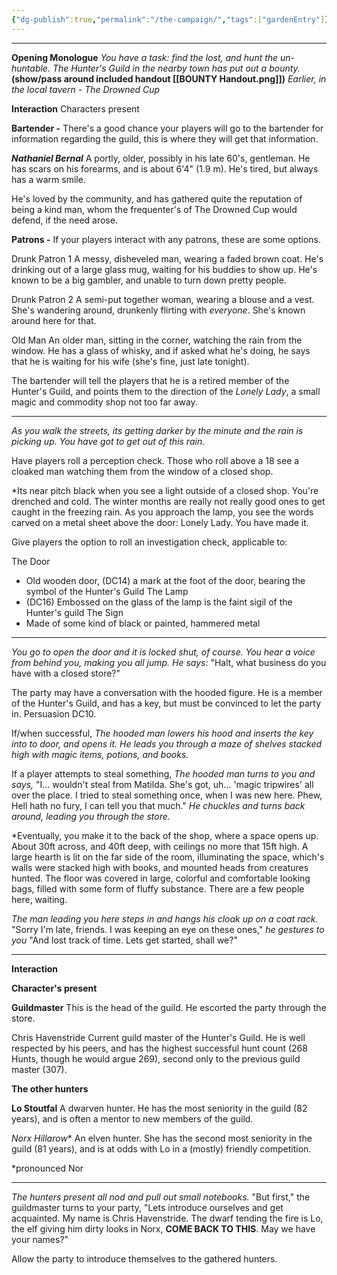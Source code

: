 ```yaml
---
{"dg-publish":true,"permalink":"/the-campaign/","tags":["gardenEntry"]}
---
```


****
**Opening Monologue**
*You have a task: find the lost, and hunt the un-huntable. The Hunter's Guild in the nearby town has put out a bounty.* **(show/pass around included handout [[BOUNTY Handout.png]])** *Earlier, in the local tavern - The Drowned Cup*

**Interaction**
Characters present

**Bartender -**
There's a good chance your players will go to the bartender for information regarding the guild, this is where they will get that information.

***Nathaniel Bernal***
A portly, older, possibly in his late 60's, gentleman. He has scars on his forearms, and is about 6'4" (1.9 m). He's tired, but always has a warm smile.

He's loved by the community, and has gathered quite the reputation of being a kind man, whom the frequenter's of The Drowned Cup would defend, if the need arose.


**Patrons -**
If your players interact with any patrons, these are some options.

Drunk Patron 1
A messy, disheveled man, wearing a faded brown coat. He's drinking out of a large glass mug, waiting for his buddies to show up. He's known to be a big gambler, and unable to turn down pretty people.

Drunk Patron 2
A semi-put together woman, wearing a blouse and a vest. She's wandering around, drunkenly flirting with *everyone*. She's known around here for that.

Old Man
An older man, sitting in the corner, watching the rain from the window. He has a glass of whisky, and if asked what he's doing, he says that he is waiting for his wife (she's fine, just late tonight).


The bartender will tell the players that he is a retired member of the Hunter's Guild, and points them to the direction of the *Lonely Lady*, a small magic and commodity shop not too far away.

****
*As you walk the streets, its getting darker by the minute and the rain is picking up. You have got to get out of this rain.*

Have players roll a perception check. Those who roll above a 18 see a cloaked man watching them from the window of a closed shop.

*Its near pitch black when you see a light outside of a closed shop. You're drenched and cold. The winter months are really not really good ones to get caught in the freezing rain.
As you approach the lamp, you see the words carved on a metal sheet above the door: Lonely Lady. You have made it.

Give players the option to roll an investigation check, applicable to:

The Door
- Old wooden door, (DC14) a mark at the foot of the door, bearing the symbol of the Hunter's Guild
The Lamp
- (DC16) Embossed on the glass of the lamp is the faint sigil of the Hunter's guild
The Sign
- Made of some kind of black or painted, hammered metal

****
*You go to open the door and it is locked shut, of course. You hear a voice from behind you, making you all jump. He says:* "Halt, what business do you have with a closed store?"

The party may have a conversation with the hooded figure. He is a member of the Hunter's Guild, and has a key, but must be convinced to let the party in. Persuasion DC10.

If/when successful,
*The hooded man lowers his hood and inserts the key into to door, and opens it. He leads you through a maze of shelves stacked high with magic items, potions, and books.*

If a player attempts to steal something,
*The hooded man turns to you and says,* "I... wouldn't steal from Matilda. She's got, uh... 'magic tripwires' all over the place. I tried to steal something once, when I was new here. Phew, Hell hath no fury, I can tell you that much." *He chuckles and turns back around, leading you through the store.*

*Eventually, you make it to the back of the shop, where a space opens up. About 30ft across, and 40ft deep, with ceilings no more that 15ft high. A large hearth is lit on the far side of the room, illuminating the space, which's walls were stacked high with books, and mounted heads from creatures hunted. The floor was covered in large, colorful and comfortable looking bags, filled with some form of fluffy substance. There are a few people here, waiting.

*The man leading you here steps in and hangs his cloak up on a coat rack.* "Sorry I'm late, friends. I was keeping an eye on these ones," *he gestures to you* "And lost track of time. Lets get started, shall we?"


****
**Interaction**

**Character's present**

**Guildmaster**
This is the head of the guild. He escorted the party through the store.

Chris Havenstride
Current guild master of the Hunter's Guild. He is well respected by his peers, and has the highest successful hunt count (268 Hunts, though he would argue 269), second only to the previous guild master (307).

**The other hunters**

**Lo Stoutfal**
A dwarven hunter. He has the most seniority in the guild (82 years), and is often a mentor to new members of the guild.

**Norx* Hillarow**
An elven hunter. She has the second most seniority in the guild (81 years), and is at odds with Lo in a (mostly) friendly competition.

\*pronounced Nor

****

*The hunters present all nod and pull out small notebooks.* "But first," the guildmaster turns to your party, "Lets introduce ourselves and get acquainted. My name is Chris Havenstride. The dwarf tending the fire is Lo, the elf giving him dirty looks in Norx, **COME BACK TO THIS**. May we have your names?"

Allow the party to introduce themselves to the gathered hunters.